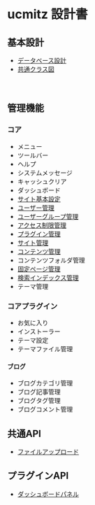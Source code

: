 # ucmitz 設計書

## 基本設計

- [データベース設計](./db)
- [共通クラス図](./common/index)

　
## 管理機能

### コア
- メニュー
- ツールバー
- ヘルプ
- システムメッセージ
- キャッシュクリア
- ダッシュボード
- [サイト基本設定](./site_configs/index)
- [ユーザー管理](./users/index)
- [ユーザーグループ管理](./user_groups/index)
- [アクセス制限管理](./permissions/index)
- [プラグイン管理](./plugins/index)
- [サイト管理](./sites/index) 
- [コンテンツ管理](./contents/index)
- コンテンツフォルダ管理
- [固定ページ管理](./pages/index)
- [検索インデックス管理](./search_indexes/index)
- テーマ管理

### コアプラグイン
- お気に入り
- インストーラー
- テーマ設定
- テーマファイル管理

#### ブログ
- ブログカテゴリ管理
- ブログ記事管理
- ブログタグ管理
- ブログコメント管理
　
## 共通API
- [ファイルアップロード](./common/upload)

## プラグインAPI
- [ダッシュボードパネル](./dashboard/dashboard_panel)
